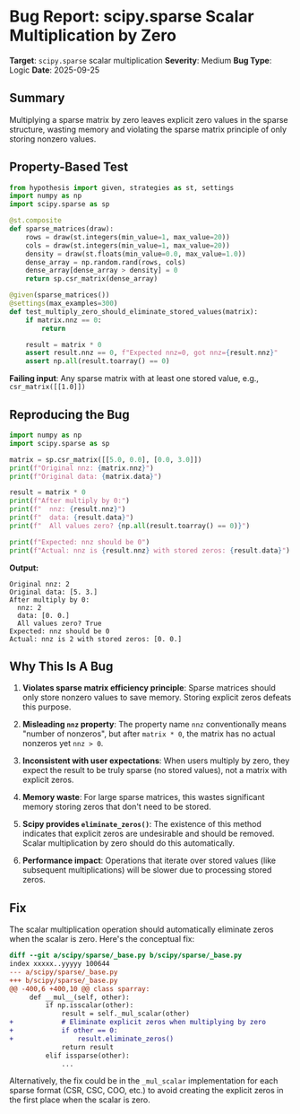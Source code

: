 # Bug Report: scipy.sparse Scalar Multiplication by Zero

**Target**: `scipy.sparse` scalar multiplication
**Severity**: Medium
**Bug Type**: Logic
**Date**: 2025-09-25

## Summary

Multiplying a sparse matrix by zero leaves explicit zero values in the sparse structure, wasting memory and violating the sparse matrix principle of only storing nonzero values.

## Property-Based Test

```python
from hypothesis import given, strategies as st, settings
import numpy as np
import scipy.sparse as sp

@st.composite
def sparse_matrices(draw):
    rows = draw(st.integers(min_value=1, max_value=20))
    cols = draw(st.integers(min_value=1, max_value=20))
    density = draw(st.floats(min_value=0.0, max_value=1.0))
    dense_array = np.random.rand(rows, cols)
    dense_array[dense_array > density] = 0
    return sp.csr_matrix(dense_array)

@given(sparse_matrices())
@settings(max_examples=300)
def test_multiply_zero_should_eliminate_stored_values(matrix):
    if matrix.nnz == 0:
        return

    result = matrix * 0
    assert result.nnz == 0, f"Expected nnz=0, got nnz={result.nnz}"
    assert np.all(result.toarray() == 0)
```

**Failing input**: Any sparse matrix with at least one stored value, e.g., `csr_matrix([[1.0]])`

## Reproducing the Bug

```python
import numpy as np
import scipy.sparse as sp

matrix = sp.csr_matrix([[5.0, 0.0], [0.0, 3.0]])
print(f"Original nnz: {matrix.nnz}")
print(f"Original data: {matrix.data}")

result = matrix * 0
print(f"After multiply by 0:")
print(f"  nnz: {result.nnz}")
print(f"  data: {result.data}")
print(f"  All values zero? {np.all(result.toarray() == 0)}")

print(f"Expected: nnz should be 0")
print(f"Actual: nnz is {result.nnz} with stored zeros: {result.data}")
```

**Output:**
```
Original nnz: 2
Original data: [5. 3.]
After multiply by 0:
  nnz: 2
  data: [0. 0.]
  All values zero? True
Expected: nnz should be 0
Actual: nnz is 2 with stored zeros: [0. 0.]
```

## Why This Is A Bug

1. **Violates sparse matrix efficiency principle**: Sparse matrices should only store nonzero values to save memory. Storing explicit zeros defeats this purpose.

2. **Misleading `nnz` property**: The property name `nnz` conventionally means "number of nonzeros", but after `matrix * 0`, the matrix has no actual nonzeros yet `nnz > 0`.

3. **Inconsistent with user expectations**: When users multiply by zero, they expect the result to be truly sparse (no stored values), not a matrix with explicit zeros.

4. **Memory waste**: For large sparse matrices, this wastes significant memory storing zeros that don't need to be stored.

5. **Scipy provides `eliminate_zeros()`**: The existence of this method indicates that explicit zeros are undesirable and should be removed. Scalar multiplication by zero should do this automatically.

6. **Performance impact**: Operations that iterate over stored values (like subsequent multiplications) will be slower due to processing stored zeros.

## Fix

The scalar multiplication operation should automatically eliminate zeros when the scalar is zero. Here's the conceptual fix:

```diff
diff --git a/scipy/sparse/_base.py b/scipy/sparse/_base.py
index xxxxx..yyyyy 100644
--- a/scipy/sparse/_base.py
+++ b/scipy/sparse/_base.py
@@ -400,6 +400,10 @@ class sparray:
     def __mul__(self, other):
         if np.isscalar(other):
             result = self._mul_scalar(other)
+            # Eliminate explicit zeros when multiplying by zero
+            if other == 0:
+                result.eliminate_zeros()
             return result
         elif issparse(other):
             ...
```

Alternatively, the fix could be in the `_mul_scalar` implementation for each sparse format (CSR, CSC, COO, etc.) to avoid creating the explicit zeros in the first place when the scalar is zero.